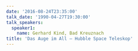 ```yaml
---
date: '2016-08-24T23:35:00'
talk_date: '1990-04-27T19:30:00'
talk_speakers:
  speaker1:
    name: Gerhard Kind, Bad Kreuznach
title: 'Das Auge im All – Hubble Space Teleskop'
---
```

